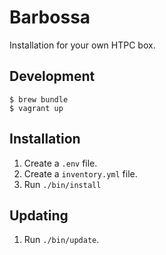 # Barbossa

Installation for your own HTPC box.

## Development

```
$ brew bundle
$ vagrant up
```

## Installation

1. Create a `.env` file.
2. Create a `inventory.yml` file.
3. Run `./bin/install`

## Updating

1. Run `./bin/update`.
